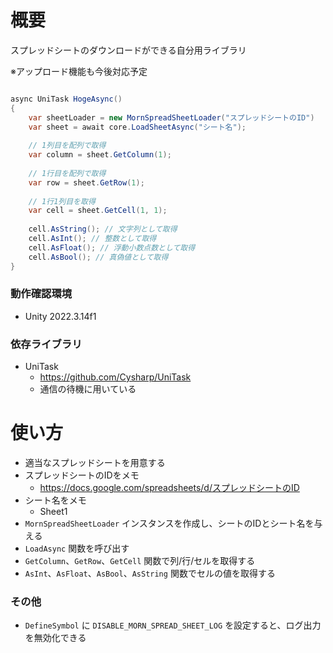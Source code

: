 ﻿# 概要

スプレッドシートのダウンロードができる自分用ライブラリ

※アップロード機能も今後対応予定

```csharp

async UniTask HogeAsync()
{
    var sheetLoader = new MornSpreadSheetLoader("スプレッドシートのID")
    var sheet = await core.LoadSheetAsync("シート名");
    
    // 1列目を配列で取得
    var column = sheet.GetColumn(1);
    
    // 1行目を配列で取得
    var row = sheet.GetRow(1);
    
    // 1行1列目を取得
    var cell = sheet.GetCell(1, 1);
    
    cell.AsString(); // 文字列として取得
    cell.AsInt(); // 整数として取得
    cell.AsFloat(); // 浮動小数点数として取得
    cell.AsBool(); // 真偽値として取得
}
```

### 動作確認環境

- Unity 2022.3.14f1

### 依存ライブラリ

- UniTask
    - https://github.com/Cysharp/UniTask
    - 通信の待機に用いている

# 使い方

- 適当なスプレッドシートを用意する
- スプレッドシートのIDをメモ
    - https://docs.google.com/spreadsheets/d/スプレッドシートのID
- シート名をメモ
    - Sheet1
- `MornSpreadSheetLoader` インスタンスを作成し、シートのIDとシート名を与える
- `LoadAsync` 関数を呼び出す
- `GetColumn`、`GetRow`、`GetCell` 関数で列/行/セルを取得する
- `AsInt`、`AsFloat`、`AsBool`、`AsString` 関数でセルの値を取得する

### その他

- `DefineSymbol` に `DISABLE_MORN_SPREAD_SHEET_LOG` を設定すると、ログ出力を無効化できる